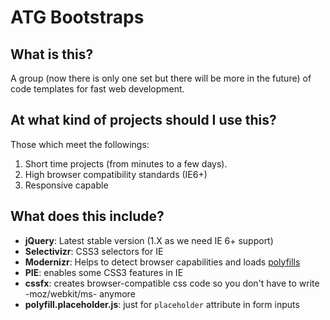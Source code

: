 ATG Bootstraps
==================================================

What is this?
--------------------------------------

A group (now there is only one set but there will be more in the future) of code templates for fast web development.

At what kind of projects should I use this?
--------------------------------------

Those which meet the followings:

1. Short time projects (from minutes to a few days).
2. High browser compatibility standards (IE6+)
3. Responsive capable

What does this include?
--------------------------------------

- **jQuery**: Latest stable version (1.X as we need IE 6+ support)
- **Selectivizr**: CSS3 selectors for IE
- **Modernizr**: Helps to detect browser capabilities and loads [polyfills](https://github.com/Modernizr/Modernizr/wiki/HTML5-Cross-Browser-Polyfills)
- **PIE**: enables some CSS3 features in IE
- **cssfx**: creates browser-compatible css code so you don't have to write -moz/webkit/ms- anymore
- **polyfill.placeholder.js**: just for `placeholder` attribute in form inputs
